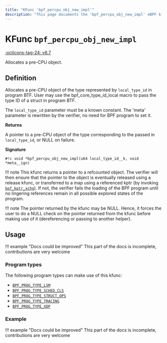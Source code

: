 ```yaml
---
title: "KFunc 'bpf_percpu_obj_new_impl'"
description: "This page documents the 'bpf_percpu_obj_new_impl' eBPF kfunc, including its definition, usage, program types that can use it, and examples."
---
```

# KFunc `bpf_percpu_obj_new_impl`

<!-- [FEATURE_TAG](bpf_percpu_obj_new_impl) -->
[:octicons-tag-24: v6.7](https://github.com/torvalds/linux/commit/36d8bdf75a93190e5669b9d1d95994e13e15ba1d)
<!-- [/FEATURE_TAG] -->

Allocates a pre-CPU object.

## Definition

Allocates a pre-CPU object of the type represented by `local_type_id` in program BTF. User may use the bpf_core_type_id_local macro to pass the type ID of a struct in program BTF.

The `local_type_id` parameter must be a known constant. The 'meta' parameter is rewritten by the verifier, no need for BPF program to set it.

**Returns**

A pointer to a pre-CPU object of the type corresponding to the passed in `local_type_id`, or NULL on failure.

**Signature**

<!-- [KFUNC_DEF] -->
`#!c void *bpf_percpu_obj_new_impl(u64 local_type_id__k, void *meta__ign)`

!!! note
	This kfunc returns a pointer to a refcounted object. The verifier will then ensure that the pointer to the object 
	is eventually released using a release kfunc, or transferred to a map using a referenced kptr 
	(by invoking [`bpf_kptr_xchg`](../helper-function/bpf_kptr_xchg.md)). If not, the verifier fails the 
	loading of the BPF program until no lingering references remain in all possible explored states of the program.

!!! note
	The pointer returned by the kfunc may be NULL. Hence, it forces the user to do a NULL check on the pointer returned 
	from the kfunc before making use of it (dereferencing or passing to another helper).
<!-- [/KFUNC_DEF] -->

## Usage

!!! example "Docs could be improved"
    This part of the docs is incomplete, contributions are very welcome

### Program types

The following program types can make use of this kfunc:

<!-- [KFUNC_PROG_REF] -->
- [`BPF_PROG_TYPE_LSM`](../program-type/BPF_PROG_TYPE_LSM.md)
- [`BPF_PROG_TYPE_SCHED_CLS`](../program-type/BPF_PROG_TYPE_SCHED_CLS.md)
- [`BPF_PROG_TYPE_STRUCT_OPS`](../program-type/BPF_PROG_TYPE_STRUCT_OPS.md)
- [`BPF_PROG_TYPE_TRACING`](../program-type/BPF_PROG_TYPE_TRACING.md)
- [`BPF_PROG_TYPE_XDP`](../program-type/BPF_PROG_TYPE_XDP.md)
<!-- [/KFUNC_PROG_REF] -->

### Example

!!! example "Docs could be improved"
    This part of the docs is incomplete, contributions are very welcome

